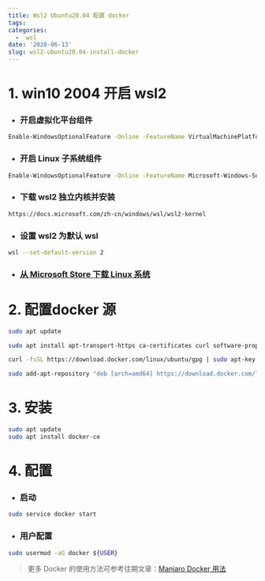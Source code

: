 ```yaml
---
title: Wsl2 Ubuntu20.04 配置 docker
tags: 
categories:
  -  wsl
date: '2020-06-13'
slug: wsl2-ubuntu20.04-install-docker
---
```


# 1. win10 2004 开启 wsl2
- ### 开启虚拟化平台组件

```bash
Enable-WindowsOptionalFeature -Online -FeatureName VirtualMachinePlatform
```

- ### 开启 Linux 子系统组件

```bash
Enable-WindowsOptionalFeature -Online -FeatureName Microsoft-Windows-Subsystem-Linux
```

- ### 下载 wsl2 独立内核并安装

```bash
https://docs.microsoft.com/zh-cn/windows/wsl/wsl2-kernel
```

- ### 设置 wsl2 为默认 wsl

```bash
wsl --set-default-version 2
```

- ### [从 Microsoft Store 下载 Linux 系统](https://www.microsoft.com/zh-cn/p/ubuntu-2004-lts/9n6svws3rx71?activetab=pivot:overviewtab)



# 2. 配置docker 源
```bash
sudo apt update
```
```bash
sudo apt install apt-transport-https ca-certificates curl software-properties-common
```
```bash
curl -fsSL https://download.docker.com/linux/ubuntu/gpg | sudo apt-key add -
```
```bash
sudo add-apt-repository "deb [arch=amd64] https://download.docker.com/linux/ubuntu focal stable"
```
# 3. 安装
```bash
sudo apt update
sudo apt install docker-ce
```
# 4. 配置
- ### 启动
```bash
sudo service docker start
```
- ### 用户配置
```bash
sudo usermod -aG docker ${USER}
```
> 更多 Docker 的使用方法可参考往期文章：[Manjaro Docker 用法](http://blog.o0o0o0.de/note/2019/08/23/manjaro-docker/#%E8%AE%BE%E7%BD%AE%E9%95%9C%E5%83%8F%E4%BB%93%E5%BA%93)